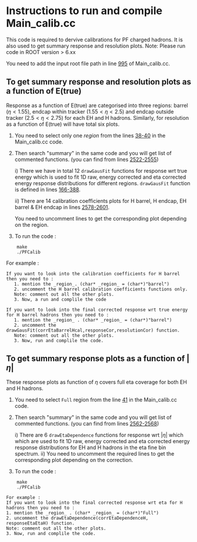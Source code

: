 # Instructions to run and compile Main_calib.cc

This code is required to dervive calibrations for PF charged hadrons. It is also used to get summary response and resolution plots.
Note: Please run code in ROOT version > 6.xx

You need to add the input root file path in line [995](https://github.com/bkansal/PFCalibration/blob/Run3with_126XGT/PFChargedHadronAnalyzer/test/calibration_code/Main_calib.cc#L995) of Main_calib.cc.

## To get summary response and resolution plots as a function of E(true)
Response as a function of E(true) are categorised into three regions: barrel ($\eta<1.55$), endcap within tracker ($1.55<\eta<2.5$) and endcap outside tracker ($2.5<\eta<2.75$) for each EH and H hadrons. Similarly, for resolution as a function of E(true) will have total six plots.

1. You need to select only one _region_ from the lines [38-40](https://github.com/bkansal/PFCalibration/blob/Run3with_126XGT/PFChargedHadronAnalyzer/test/calibration_code/Main_calib.cc#L38-L41) in the Main_calib.cc code.

2. Then search "summary" in the same code and you will get list of commented functions. (you can find from lines [2522-2555](https://github.com/bkansal/PFCalibration/blob/Run3with_126XGT/PFChargedHadronAnalyzer/test/calibration_code/Main_calib.cc#L2522-L2555))

    i)  There we have in total 12 `drawGausFit` functions for response wrt true energy which is used to fit 1D raw, energy corrected and eta corrected energy response distributions for different regions. `drawGausFit` function is defined in lines [166-388](https://github.com/bkansal/PFCalibration/blob/Run3with_126XGT/PFChargedHadronAnalyzer/test/calibration_code/Main_calib.cc#L167-L388). 
    
    ii) There are 14 calibration coefficients plots for H barrel, H endcap, EH barrel & EH endcap in lines [2578-2601](https://github.com/bkansal/PFCalibration/blob/Run3with_126XGT/PFChargedHadronAnalyzer/test/calibration_code/Main_calib.cc#L2578-L2601).
    
   You need to uncomment lines to get the corresponding plot depending on the region.
 
3. To run the code : 
```
	make
	./PFCalib
```

   For example :

	If you want to look into the calibration coefficients for H barrel then you need to :
	   1. mention the _region_. (char* _region_ = (char*)"barrel")
	   2. uncomment the H barrel calibration coefficients functions only.
	   Note: comment out all the other plots.    
	   3. Now, a run and complile the code

	If you want to look into the final corrected response wrt true energy for H barrel hadrons then you need to :
	   1. mention the _region_ . (char* _region_ = (char*)"barrel")
	   2. uncomment the drawGausFit(corrEtaBarrelHcal,responseCor,resolutionCor) function.
	   Note: comment out all the other plots.    
	   3. Now, run and complile the code.


## To get summary response plots as a function of $|\eta|$
These response plots as function of $\eta$ covers full eta coverage for both EH and H hadrons.

1. You need to select `Full` region from the line [41](https://github.com/bkansal/PFCalibration/blob/Run3with_126XGT/PFChargedHadronAnalyzer/test/calibration_code/Main_calib.cc#L41) in the Main_calib.cc code.

2. Then search "summary" in the same code and you will get list of commented functions. (you can find from lines [2562-2568](https://github.com/bkansal/PFCalibration/blob/Run3with_126XGT/PFChargedHadronAnalyzer/test/calibration_code/Main_calib.cc#L2562-L2568))
    
    i)  There are 6 `drawEtaDependence` functions for response wrt $|\eta|$ which which are used to fit 1D raw, energy corrected and eta corrected energy response distributions for EH and H hadrons in the eta fine bin spectrum.
    ii) You need to uncomment the required lines to get the corresponding plot depending on the correction.

3. To run the code :
```
   	make
	./PFCalib
```

    For example :
    If you want to look into the final corrected response wrt eta for H hadrons then you need to :
    1. mention the _region_ . (char* _region_ = (char*)"Full")
    2. uncomment the drawEtaDependence(corrEtaDependenceH, responseEtaEtaH) function.
    Note: comment out all the other plots.
    3. Now, run and complile the code.
